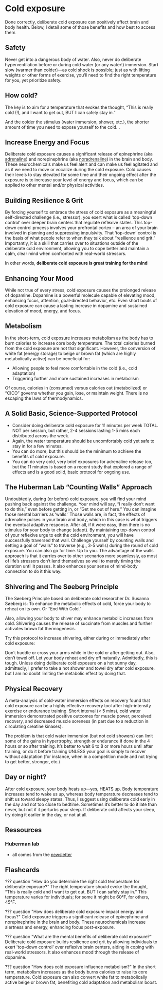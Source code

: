 # Cold exposure
Done correctly, deliberate cold exposure can positively affect brain and body health. Below, I detail some of those benefits and how best to access them.

## Safety
Never get into a dangerous body of water. Also, never do deliberate hyperventilation before or during cold water (or any water!) immersion. Start slow (warmer than colder)—as cold shock is possible; just as with lifting weights or other forms of exercise, you’ll need to find the right temperature for you, yet prioritize safety.

## How cold?
The key is to aim for a temperature that evokes the thought, “This is really cold (!), and I want to get out, BUT I can safely stay in.”

And the colder the stimulus (water immersion, shower, etc.), the shorter amount of time you need to expose yourself to the cold. .

## Increase Energy and Focus
Deliberate cold exposure causes a significant release of epinephrine (aka [adrenaline](../brain/neurotransmitters.md#adrenaline)) and norepinephrine (aka [noradrenaline](../brain/neurotransmitters.md#noradrenaline)) in the brain and body. These neurochemicals make us feel alert and can make us feel agitated and as if we need to move or vocalize during the cold exposure. Cold causes their levels to stay elevated for some time and their ongoing effect after the exposure is to increase your level of energy and focus, which can be applied to other mental and/or physical activities.

## Building Resilience & Grit
By forcing yourself to embrace the stress of cold exposure as a meaningful self-directed challenge (i.e., stressor), you exert what is called ‘top-down control’ over deeper brain centers that regulate reflexive states. This top-down control process involves your prefrontal cortex – an area of your brain involved in planning and suppressing impulsivity. That ‘top-down’ control is the basis of what people refer to when they talk about “resilience and grit.” Importantly, it is a skill that carries over to situations outside of the deliberate cold environment, allowing you to cope better and maintain a calm, clear mind when confronted with real-world stressors.

In other words, **deliberate cold exposure is great training for the mind**

## Enhancing Your Mood
While not true of every stress, cold exposure causes the prolonged release of dopamine. Dopamine is a powerful molecule capable of elevating mood, enhancing focus, attention, goal-directed behavior, etc. Even short bouts of cold exposure can cause a lasting increase in dopamine and sustained elevation of mood, energy, and focus.

## Metabolism
In the short-term, cold exposure increases metabolism as the body has to burn calories to increase core body temperature. The total calories burned from the cold exposure are not that significant. However, the conversion of white fat (energy storage) to beige or brown fat (which are highly metabolically active) can be beneficial for:

- Allowing people to feel more comfortable in the cold (i.e., cold adaptation)
- Triggering further and more sustained increases in metabolism

Of course, calories in (consumed) versus calories out (metabolized) or “CICO” governs whether you gain, lose, or maintain weight. There is no escaping the laws of thermodynamics.

## A Solid Basic, Science-Supported Protocol
- Consider doing deliberate cold exposure for 11 minutes per week TOTAL. NOT per session, but rather, 2-4 sessions lasting 1-5 mins each distributed across the week.
- Again, the water temperature should be uncomfortably cold yet safe to stay in for a few minutes.
- You can do more, but this should be the minimum to achieve the benefits of cold exposure.
- You can do very cold, very brief exposures for adrenaline release too, but the 11 minutes is based on a recent study that explored a range of effects and is a good solid, basic protocol for ongoing use.

## The Huberman Lab “Counting Walls” Approach
Undoubtedly, during (or before) cold exposure, you will find your mind pushing back against the challenge. Your mind will say, “I really don’t want to do this,” even before getting in, or “Get me out of here.” You can imagine those mental barriers as ‘walls.’ Those walls are, in fact, the effects of adrenaline pulses in your brain and body, which in this case is what triggers the eventual adaptive response. After all, if it were easy, then there is no stimulus for your body to change (adapt). By maintaining top-down control of your reflexive urge to exit the cold environment, you will have successfully traversed that wall. Challenge yourself by counting walls and setting a goal of “walls” to traverse (e.g., 3-5 walls) during the round of cold exposure. You can also go for time. Up to you. The advantage of the walls approach is that it carries over to other scenarios more seamlessly, as most of life’s stressors don’t lend themselves so well to merely timing the duration until it passes. It also enhances your sense of mind-body connection to do it this way.

## Shivering and The Søeberg Principle
The Søeberg Principle based on deliberate cold researcher Dr. Susanna Søeberg is: To enhance the metabolic effects of cold, force your body to reheat on its own. Or “End With Cold.”

Also, allowing your body to shiver may enhance metabolic increases from cold. Shivering causes the release of succinate from muscles and further activates brown fat thermogenesis.

Try this protocol to increase shivering, either during or immediately after cold exposure:

Don’t huddle or cross your arms while in the cold or after getting out. Also, don’t towel off. Let your body reheat and dry off naturally. Admittedly, this is tough. Unless doing deliberate cold exposure on a hot sunny day, admittedly, I prefer to take a hot shower and towel dry after cold exposure, but I am no doubt limiting the metabolic effect by doing that.

## Physical Recovery
A meta-analysis of cold-water immersion effects on recovery found that cold exposure can be a highly effective recovery tool after high-intensity exercise or endurance training. Short interval (< 5 mins), cold water immersion demonstrated positive outcomes for muscle power, perceived recovery, and decreased muscle soreness (in part due to a reduction in circulating creatine kinases).

The problem is that cold water immersion (but not cold showers) can limit some of the gains in hypertrophy, strength or endurance if done in the 4 hours or so after training. It’s better to wait 6 to 8 or more hours until after training, or do it before training UNLESS your goal is simply to recover without adaptation (for instance, when in a competition mode and not trying to get better, stronger, etc.)

## Day or night?
After cold exposure, your body heats up—yes, HEATS up. Body temperature increases tend to wake us up, whereas body temperature decreases tend to shift us toward sleepy states. Thus, I suggest using deliberate cold early in the day and not too close to bedtime. Sometimes it’s better to do it late than never, but not if it perturbs your sleep. If deliberate cold affects your sleep, try doing it earlier in the day, or not at all.

## Ressources
### Huberman lab
- all comes from the [newsletter](https://www.hubermanlab.com/newsletter/the-science-and-use-of-cold-exposure-for-health-and-performance)

## Flashcards

??? question "How do you determine the right cold temperature for deliberate exposure?"
    The right temperature should evoke the thought, “This is really cold and I want to get out, BUT I can safely stay in.” This temperature varies for individuals; for some it might be 60°F, for others, 45°F.

??? question "How does deliberate cold exposure impact energy and focus?"
    Cold exposure triggers a significant release of epinephrine and norepinephrine in the brain and body. These neurochemicals increase alertness and energy, enhancing focus post-exposure.

??? question "What are the mental benefits of deliberate cold exposure?"
    Deliberate cold exposure builds resilience and grit by allowing individuals to exert 'top-down control' over reflexive brain centers, aiding in coping with real-world stressors. It also enhances mood through the release of dopamine.

??? question "How does cold exposure influence metabolism?"
    In the short term, metabolism increases as the body burns calories to raise its core temperature. Cold exposure can also convert white fat to metabolically active beige or brown fat, benefiting cold adaptation and metabolism boost.
